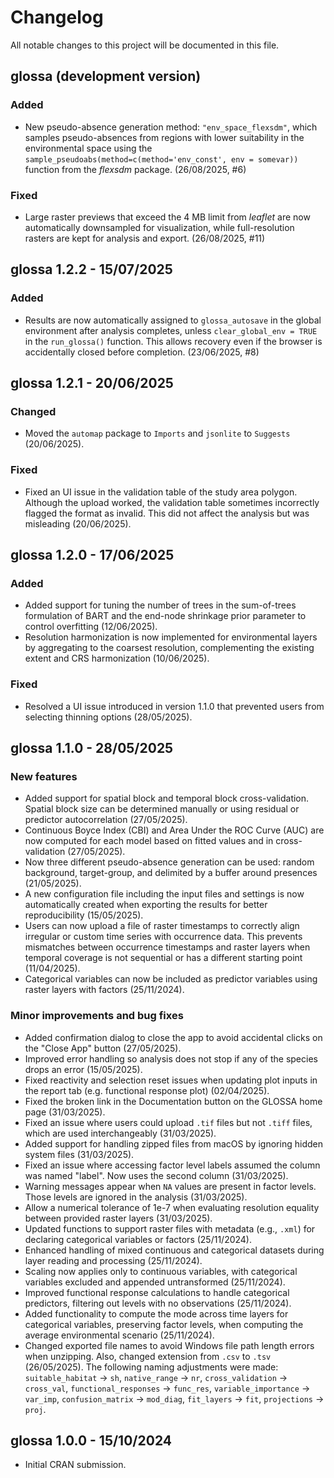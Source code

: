 # Changelog

All notable changes to this project will be documented in this file.

## glossa (development version)

### Added

* New pseudo-absence generation method: `"env_space_flexsdm"`, which samples pseudo-absences from regions with lower suitability in the environmental space using the `sample_pseudoabs(method=c(method='env_const', env = somevar))` function from the *flexsdm* package. (26/08/2025, #6)

### Fixed

* Large raster previews that exceed the 4 MB limit from *leaflet* are now automatically downsampled for visualization, while full-resolution rasters are kept for analysis and export. (26/08/2025, #11)

## glossa 1.2.2 - 15/07/2025

### Added

* Results are now automatically assigned to `glossa_autosave` in the global environment after analysis completes, unless `clear_global_env = TRUE` in the `run_glossa()` function. This allows recovery even if the browser is accidentally closed before completion. (23/06/2025, #8)

## glossa 1.2.1 - 20/06/2025

### Changed

* Moved the `automap` package to `Imports` and `jsonlite` to `Suggests` (20/06/2025).

### Fixed

* Fixed an UI issue in the validation table of the study area polygon. Although the upload worked, the validation table sometimes incorrectly flagged the format as invalid. This did not affect the analysis but was misleading (20/06/2025).

## glossa 1.2.0 - 17/06/2025

### Added

* Added support for tuning the number of trees in the sum-of-trees formulation of BART and the end-node shrinkage prior parameter to control overfitting (12/06/2025).
* Resolution harmonization is now implemented for environmental layers by aggregating to the coarsest resolution, complementing the existing extent and CRS harmonization (10/06/2025).

### Fixed

* Resolved a UI issue introduced in version 1.1.0 that prevented users from selecting thinning options (28/05/2025).

## glossa 1.1.0 - 28/05/2025

### New features

* Added support for spatial block and temporal block cross-validation. Spatial block size can be determined manually or using residual or predictor autocorrelation (27/05/2025).
* Continuous Boyce Index (CBI) and Area Under the ROC Curve (AUC) are now computed for each model based on fitted values and in cross-validation (27/05/2025).
* Now three different pseudo-absence generation can be used: random background, target-group, and delimited by a buffer around presences (21/05/2025).
* A new configuration file including the input files and settings is now automatically created when exporting the results for better reproducibility (15/05/2025).
* Users can now upload a file of raster timestamps to correctly align irregular or custom time series with occurrence data. This prevents mismatches between occurrence timestamps and raster layers when temporal coverage is not sequential or has a different starting point (11/04/2025).
* Categorical variables can now be included as predictor variables using raster layers with factors (25/11/2024).

### Minor improvements and bug fixes

* Added confirmation dialog to close the app to avoid accidental clicks on the "Close App" button (27/05/2025).
* Improved error handling so analysis does not stop if any of the species drops an error (15/05/2025).
* Fixed reactivity and selection reset issues when updating plot inputs in the report tab (e.g. functional response plot) (02/04/2025).
* Fixed the broken link in the Documentation button on the GLOSSA home page (31/03/2025).
* Fixed an issue where users could upload `.tif` files but not `.tiff` files, which are used interchangeably (31/03/2025).
* Added support for handling zipped files from macOS by ignoring hidden system files (31/03/2025).
* Fixed an issue where accessing factor level labels assumed the column was named "label". Now uses the second column (31/03/2025).
* Warning messages appear when `NA` values are present in factor levels. Those levels are ignored in the analysis (31/03/2025).
* Allow a numerical tolerance of 1e-7 when evaluating resolution equality between provided raster layers (31/03/2025).
* Updated functions to support raster files with metadata (e.g., `.xml`) for declaring categorical variables or factors (25/11/2024).
* Enhanced handling of mixed continuous and categorical datasets during layer reading and processing (25/11/2024).
* Scaling now applies only to continuous variables, with categorical variables excluded and appended untransformed (25/11/2024).
* Improved functional response calculations to handle categorical predictors, filtering out levels with no observations (25/11/2024).
* Added functionality to compute the mode across time layers for categorical variables, preserving factor levels, when computing the average environmental scenario (25/11/2024).
* Changed exported file names to avoid Windows file path length errors when unzipping. Also, changed extension from `.csv` to `.tsv` (26/05/2025). The following naming adjustments were made: `suitable_habitat` -> `sh`, `native_range` -> `nr`, `cross_validation` -> `cross_val`, `functional_responses` -> `func_res`, `variable_importance` -> `var_imp`, `confusion_matrix` -> `mod_diag`, `fit_layers` -> `fit`, `projections` -> `proj`.

## glossa 1.0.0 - 15/10/2024

* Initial CRAN submission.
